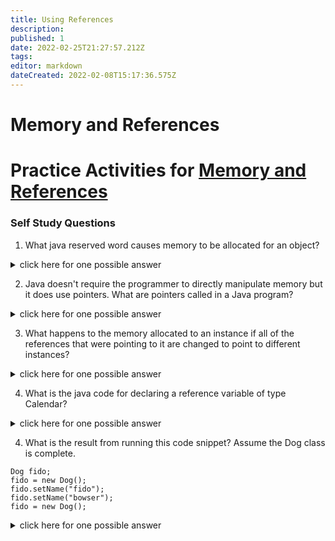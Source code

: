 ```yaml
---
title: Using References
description: 
published: 1
date: 2022-02-25T21:27:57.212Z
tags: 
editor: markdown
dateCreated: 2022-02-08T15:17:36.575Z
---
```


# Memory and References
# Practice Activities for [Memory and References](/ooConcepts/references)



### Self Study Questions
1. What java reserved word causes memory to be allocated for an object?
<details>
<summary>click here for one possible answer</summary>
  
`new`

</details>

2. Java doesn't require the programmer to directly manipulate memory but it does use pointers.  What are pointers called in a Java program?
<details>
<summary>click here for one possible answer</summary>
  
references
</details>

3. What happens to the memory allocated to an instance if all of the references that were pointing to it are changed to point to different instances?
<details>
<summary>click here for one possible answer</summary>
  
the memory is marked for garbage collection
</details>

4. What is the java code for declaring a reference variable of type Calendar?
<details>
<summary>click here for one possible answer</summary>
  
`Calendar referenceVariableName;`
</details>

4. What is the result from running this code snippet?  Assume the Dog class is complete.
```
Dog fido;
fido = new Dog();
fido.setName("fido");
fido.setName("bowser");
fido = new Dog();
```
<details>
<summary>click here for one possible answer</summary>
The reference variable fido is created and then set to point at a new instance.  The name variable for that instance is set to fido.  In the next line of code it is set to bowser. The next line of code allocates memory for a second instance of type Dog and points the fido reference variable at this newly allocated instance.   The memory for the first instance has no more references associated with it and it is marked for garbage collection.

</details>